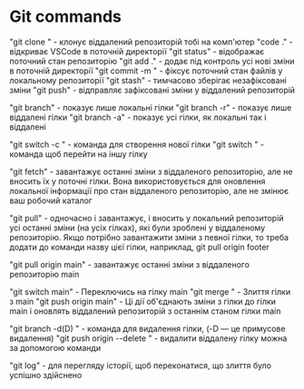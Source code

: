 # Git commands

"git clone <repo-url>" - клонує віддалений репозиторій тобі на комп'ютер
"code ." - відкриває VSCode в поточній директорії
"git status" - відображає поточний стан репозиторію
"git add ." - додає під контроль усі нові зміни в поточній директорії
"git commit -m <Your message>" - фіксує поточний стан файлів у локальному репозиторії
"git stash" - тимчасово зберігає незафіксовані зміни
"git push" - відправляє зафіксовані зміни у віддалений репозиторій

"git branch" - показує лише локальні гілки
"git branch -r" - показує лише віддалені гілки
"git branch -a" - показує усі гілки, як локальні так і віддалені

"git switch -c <name new branch>" - команда для створення нової гілки
"git switch <name branch>" - команда щоб перейти на іншу гілку

"git fetch" - завантажує останні зміни з віддаленого репозиторію, 
                але не вносить їх у поточні гілки. 
                Вона використовується для оновлення локальної інформації 
                про стан віддаленого репозиторію, але не змінює ваш робочий каталог

"git pull" - одночасно і завантажує, і вносить у локальний репозиторій усі останні 
                зміни (на усіх гілках), які були зроблені у віддаленому репозиторію. 
                Якщо потрібно завантажити зміни з певної гілки, то треба додати до команди 
                назву цієї гілки, наприклад, git pull origin footer

"git pull origin main" - завантажує останні зміни з віддаленого репозиторію main

"git switch main" - Переключись на гілку main
"git merge <name branch>" - Злиття гілки <name branch> з main
"git push origin main" - Ці дії об'єднають зміни з гілки <name branch> до гілки main і оновлять 
                        віддалений репозиторій з останнім станом гілки main

"git branch -d(D) <name branch>" - команда для видалення гілки, (-D — це примусове видалення)
"git push origin --delete <name branch>" - видалити віддалену гілку можна за допомогою команди

"git log" - для перегляду історії, щоб переконатися, що злиття було успішно здійснено

